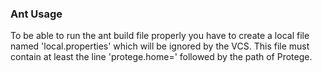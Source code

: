 ### Ant Usage

To be able to run the ant build file properly you have to create a local file named 'local.properties' which will be ignored by the VCS. This file must contain at least the line 'protege.home=' followed by the path of Protege.
